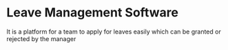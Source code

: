 # Leave Management Software
It is a platform for a team to apply for leaves easily which can be granted or rejected by the manager